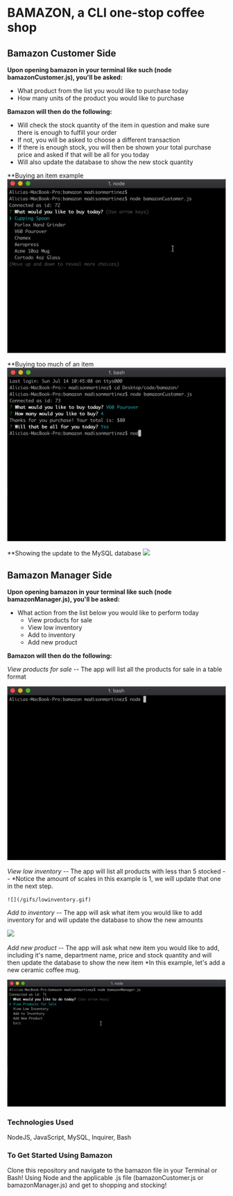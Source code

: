 # BAMAZON, a CLI one-stop coffee shop

## Bamazon Customer Side 

**Upon opening bamazon in your terminal like such (node bamazonCustomer.js), you'll be asked:**

* What product from the list you would like to purchase today 
* How many units of the product you would like to purchase 

**Bamazon will then do the following:**

* Will check the stock quantity of the item in question and make sure there is enough to fulfill your order
* If not, you will be asked to choose a different transaction 
* If there is enough stock, you will then be shown your total purchase price and asked if that will be all for you today
* Will also update the database to show the new stock quantity

**Buying an item example
![](/gifs/buy2chemex.gif)

**Buying too much of an item
![](/gifs/toomuch.gif)

**Showing the update to the MySQL database
![](/gifs/mySqlUpdate.gif)

## Bamazon Manager Side 

**Upon opening bamazon in your terminal like such (node bamazonManager.js), you'll be asked:**

* What action from the list below you would like to perform today
    * View products for sale 
    * View low inventory 
    * Add to inventory
    * Add new product


**Bamazon will then do the following:**

*View products for sale* --
The app will list all the products for sale in a table format


![](/gifs/viewallproducts.gif)

*View low inventory* --
The app will list all products with less than 5 stocked -- 
    *Notice the amount of scales in this example is 1, we will update that one in the next step.


    ![](/gifs/lowinventory.gif)


*Add to inventory* --
The app will ask what item you would like to add inventory for and will update the database to show the new amounts


![](/gifs/addinventory.gif)


*Add new product* --
The app will ask what new item you would like to add, including it's name, department name, price and stock quantity and will then update the database to show the new item 
    *In this example, let's add a new ceramic coffee mug.


![](/gifs/addnewitem.gif)


### Technologies Used
NodeJS, JavaScript, MySQL, Inquirer, Bash

### To Get Started Using Bamazon
Clone this repository and navigate to the bamazon file in your Terminal or Bash! Using Node and the applicable .js file (bamazonCustomer.js or bamazonManager.js) and get to shopping and stocking!




